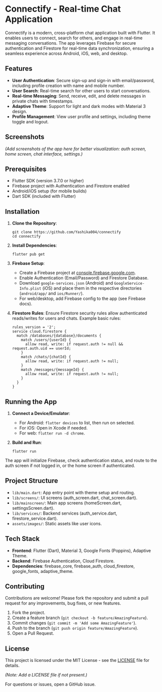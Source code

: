# Connectify - Real-time Chat Application

Connectify is a modern, cross-platform chat application built with Flutter. It enables users to connect, search for others, and engage in real-time messaging conversations. The app leverages Firebase for secure authentication and Firestore for real-time data synchronization, ensuring a seamless experience across Android, iOS, web, and desktop.

## Features

- **User Authentication**: Secure sign-up and sign-in with email/password, including profile creation with name and mobile number.
- **User Search**: Real-time search for other users to start conversations.
- **Real-time Messaging**: Send, receive, edit, and delete messages in private chats with timestamps.
- **Adaptive Theme**: Support for light and dark modes with Material 3 design.
- **Profile Management**: View user profile and settings, including theme toggle and logout.

## Screenshots

*(Add screenshots of the app here for better visualization: auth screen, home screen, chat interface, settings.)*

## Prerequisites

- Flutter SDK (version 3.7.0 or higher)
- Firebase project with Authentication and Firestore enabled
- Android/iOS setup (for mobile builds)
- Dart SDK (included with Flutter)

## Installation

1. **Clone the Repository**:
   ```
   git clone https://github.com/Yashika004/connectify
   cd connectify
   ```

2. **Install Dependencies**:
   ```
   flutter pub get
   ```

3. **Firebase Setup**:
   - Create a Firebase project at [console.firebase.google.com](https://console.firebase.google.com).
   - Enable Authentication (Email/Password) and Firestore Database.
   - Download `google-services.json` (Android) and `GoogleService-Info.plist` (iOS) and place them in the respective directories (`android/app/` and `ios/Runner/`).
   - For web/desktop, add Firebase config to the app (see Firebase docs).

4. **Firestore Rules**:
   Ensure Firestore security rules allow authenticated reads/writes for users and chats. Example basic rules:
   ```
   rules_version = '2';
   service cloud.firestore {
     match /databases/{database}/documents {
       match /users/{userId} {
         allow read, write: if request.auth != null && request.auth.uid == userId;
       }
       match /chats/{chatId} {
         allow read, write: if request.auth != null;
       }
       match /messages/{messageId} {
         allow read, write: if request.auth != null;
       }
     }
   }
   ```

## Running the App

1. **Connect a Device/Emulator**:
   - For Android: `flutter devices` to list, then run on selected.
   - For iOS: Open in Xcode if needed.
   - For web: `flutter run -d chrome`.

2. **Build and Run**:
   ```
   flutter run
   ```

The app will initialize Firebase, check authentication status, and route to the auth screen if not logged in, or the home screen if authenticated.

## Project Structure

- `lib/main.dart`: App entry point with theme setup and routing.
- `lib/screens/`: UI screens (auth_screen.dart, chat_screen.dart).
- `lib/mainscreen/`: Main app screens (homeScreen.dart, settingsScreen.dart).
- `lib/services/`: Backend services (auth_service.dart, firestore_service.dart).
- `assets/images/`: Static assets like user icons.

## Tech Stack

- **Frontend**: Flutter (Dart), Material 3, Google Fonts (Poppins), Adaptive Theme.
- **Backend**: Firebase Authentication, Cloud Firestore.
- **Dependencies**: firebase_core, firebase_auth, cloud_firestore, google_fonts, adaptive_theme.

## Contributing

Contributions are welcome! Please fork the repository and submit a pull request for any improvements, bug fixes, or new features.

1. Fork the project.
2. Create a feature branch (`git checkout -b feature/AmazingFeature`).
3. Commit changes (`git commit -m 'Add some AmazingFeature'`).
4. Push to the branch (`git push origin feature/AmazingFeature`).
5. Open a Pull Request.

## License

This project is licensed under the MIT License - see the [LICENSE](LICENSE) file for details.

*(Note: Add a LICENSE file if not present.)*

For questions or issues, open a GitHub issue.
